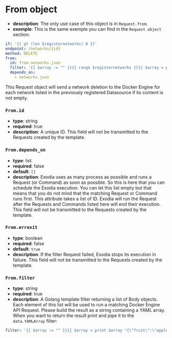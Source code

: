 # From object

- **description**: The only use case of this object is in `Request.from`.
- **exemple**: This is the same exemple you can find in the `Request object` section:
```yaml
if: '{{ gt (len $registernetworks) 0 }}'
endpoint: /networks/{id}
method: DELETE
from:
  id: from.networks.json
  filter: '{{ $array := "" }}{{ range $registernetworks }}{{ $array = print $array "{\"path\":{\"id\":\"" .Name "\"}}," }}{{ end }}{{ print "[" $array "]" | data.YAMLArray }}'
  depends_on:
    - networks.json
```
This Request object will send a network deletion to the Docker Engine for each network listed in the previously registered Datasource if its content is not empty.

### `From.id`

- **type**: string
- **required**: true
- **description**: A unique ID. This field will not be transmitted to the Requests created by the template.

### `From.depends_on`

- **type**: list
- **required**: false
- **default**: `[]`
- **description**: Exodia uses as many process as possible and runs a Request (or Command) as soon as possible. So this is here that you can schedule the Exodia execution. You can let this list empty but that means that you do not mind that the matching Request or Command runs first. This attribute takes a list of ID. Exodia will run the Request after the Requests and Commands listed here will end their execution. This field will not be transmitted to the Requests created by the template.

### `From.errexit`

- **type**: boolean
- **required**: false
- **default**: `true`
- **description**: If the filter Request failed, Exodia stops its execution in failure. This field will not be transmitted to the Requests created by the template.

### `From.filter`

- **type**: string
- **required**: true
- **description**: A Golang template filter returning a list of Body objects. Each element of this list will be used to run a matching Docker Engine API Request. Please build the result as a string containing a YAML array. When you want to return the result print and pipe it to the `data.YAMLArray` filter:
```yaml
filter: '{{ $array := "" }}{{ $array = print $array "{\"fruit\":\"apple\"}" }}{{ print "[" $array "]" | data.YAMLArray }}"
```
